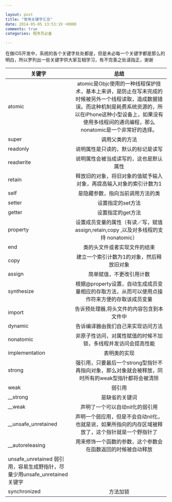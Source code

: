 ```yaml
---

layout: post
title: "常用关键字汇总"
date: 2014-05-05 13:53:19 +0800
comments: true
categories: 程序员必备 

--- 
```


在做iOS开发中，系统的各个关键字处处都是，但是未必每一个关键字都是那么的明白，所以罗列出一些关键字供大家互相学习，有不完善之处请指正，谢谢



| 关键字 | 总结|
| ------------- |:-----------:|
| atomic	| atomic是Objc使用的一种线程保护技术，基本上来讲，是防止在写未完成的时候被另外一个线程读取，造成数据错误。而这种机制是耗费系统资源的，所以在iPhone这种小型设备上，如果没有使用多线程间的通讯编程，那么nonatomic是一个非常好的选择。| 
| super	| 调用父类的方法| 
| readonly	| 说明属性是只读的，默认的标记是读写| 
| readwrite	| 说明属性会被当成读写的，这也是默认属性| 
| retain	| 释放旧的对象，将旧对象的值赋予输入对象，再提高输入对象的索引计数为1| 
| self| 	是隐藏参数，指向当前调用方法的类| 
| setter	| 设置指定的set方法| 
| getter	| 设置指定的get方法| 
| property| 	设置成员变量的属性（有读／写，赋值assign,retain,copy ,以及对多线程的支持 nonatomic）| 
| end	| 类的头文件或者实现文件的结束| 
| copy| 	建立一个索引计数为1的对象，然后释放旧对象 | 
| assign	| 简单赋值，不更改引用计数| 
| synthesize	| 根据@property设置，自动生成成员变量相应的存取方法，从而可以使用点操作符来方便的存取该成员变量| 
| import	| 告诉预处理器,将头文件的内容包含到本文件中| 
| dynamic	| 告诉编译器由我们自己来实现访问方法| 
| nonatomic	| 非原子性访问，对属性赋值的时候不加锁，多线程并发访问会提高性能| 
| implementation| 	表明类的实现| 
| strong	| 强引用，只要最后一个strong型指针不再指向对象，那么对象就会被释放，同时所有的weak型指针都将会被清除| 
| weak	| 弱引用| 
| __strong	| 是缺省的关键词| 
| __weak	| 声明了一个可以自动nil化的弱引用| 
| __unsafe_unretained| 	声明一个弱应用，但是不会自动nil化，也就是说，如果所指向的内存区域被释放了，这个指针就是一个野指针了| 
| __autoreleasing	| 用来修饰一个函数的参数，这个参数会在函数返回的时候被自动释放| 
| unsafe_unretained	弱引用，容易生成野指针，尽量少用unsafe_unretained关键字| 
| synchronized	| 方法加锁| 
 